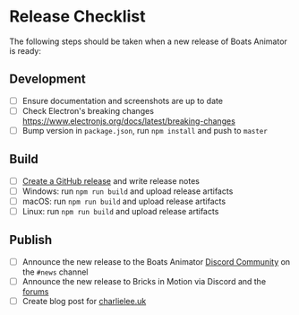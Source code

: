 # Release Checklist

The following steps should be taken when a new release of Boats Animator is ready:

## Development

- [ ] Ensure documentation and screenshots are up to date
- [ ] Check Electron's breaking changes https://www.electronjs.org/docs/latest/breaking-changes
- [ ] Bump version in `package.json`, run `npm install` and push to `master`

## Build

- [ ] [Create a GitHub release](https://github.com/charlielee/boats-animator/releases) and write release notes
- [ ] Windows: run `npm run build` and upload release artifacts
- [ ] macOS: run `npm run build` and upload release artifacts
- [ ] Linux: run `npm run build` and upload release artifacts

## Publish

- [ ] Announce the new release to the Boats Animator [Discord Community](http://discord.boatsanimator.com) on the `#news` channel
- [ ] Announce the new release to Bricks in Motion via Discord and the [forums](https://bricksinmotion.com/forums/)
- [ ] Create blog post for [charlielee.uk](https://github.com/charlielee/charlielee.github.io)
